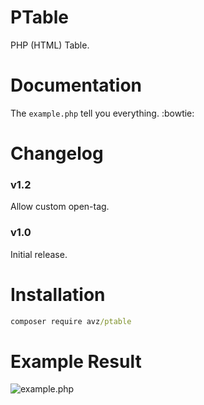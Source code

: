 # PTable
PHP (HTML) Table.

# Documentation
The `example.php` tell you everything. :bowtie:

# Changelog
### v1.2
Allow custom open-tag.

### v1.0
Initial release.

# Installation
```bat
composer require avz/ptable
```
# Example Result
![example.php](https://cloud.githubusercontent.com/assets/6737021/14007532/2bda8726-f1aa-11e5-99de-f868a34228e5.PNG)
